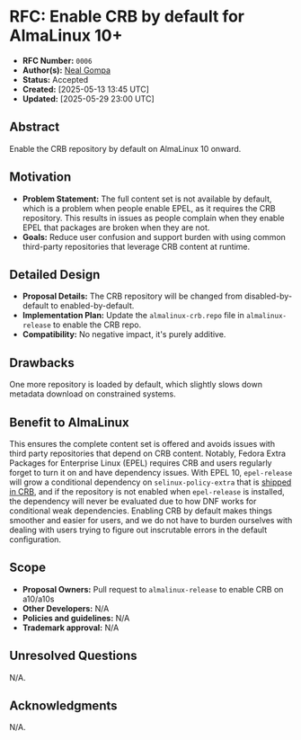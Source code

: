 # RFC: Enable CRB by default for AlmaLinux 10+

* **RFC Number:** `0006`
* **Author(s):** [Neal Gompa](ngompa@almalinux.org)
* **Status:** Accepted
* **Created:** [2025-05-13 13:45 UTC]
* **Updated:** [2025-05-29 23:00 UTC]

## Abstract

Enable the CRB repository by default on AlmaLinux 10 onward.

## Motivation

* **Problem Statement:** The full content set is not available by default, which is a problem when people enable EPEL, as it requires the CRB repository. This results in issues as people complain when they enable EPEL that packages are broken when they are not.
* **Goals:** Reduce user confusion and support burden with using common third-party repositories that leverage CRB content at runtime.

## Detailed Design

* **Proposal Details:** The CRB repository will be changed from disabled-by-default to enabled-by-default.
* **Implementation Plan:** Update the `almalinux-crb.repo` file in `almalinux-release` to enable the CRB repo.
* **Compatibility:** No negative impact, it's purely additive.

## Drawbacks

One more repository is loaded by default, which slightly slows down metadata download on constrained systems.

## Benefit to AlmaLinux

This ensures the complete content set is offered and avoids issues with third party repositories that depend on CRB content.
Notably, Fedora Extra Packages for Enterprise Linux (EPEL) requires CRB and users regularly forget to turn it on and have dependency issues.
With EPEL 10, `epel-release` will grow a conditional dependency on `selinux-policy-extra` that is [shipped in CRB](https://gitlab.com/redhat/centos-stream/rpms/selinux-policy/-/merge_requests/199),
and if the repository is not enabled when `epel-release` is installed, the dependency will never be evaluated due to how DNF works for conditional weak dependencies.
Enabling CRB by default makes things smoother and easier for users, and we do not have to burden ourselves with dealing with users trying to figure out inscrutable
errors in the default configuration.

## Scope

* **Proposal Owners:** Pull request to `almalinux-release` to enable CRB on a10/a10s
* **Other Developers:** N/A
* **Policies and guidelines:** N/A
* **Trademark approval:** N/A

## Unresolved Questions

N/A.

## Acknowledgments

N/A.
